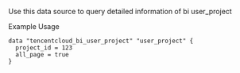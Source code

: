 Use this data source to query detailed information of bi user_project

Example Usage

```hcl
data "tencentcloud_bi_user_project" "user_project" {
  project_id = 123
  all_page = true
}
```